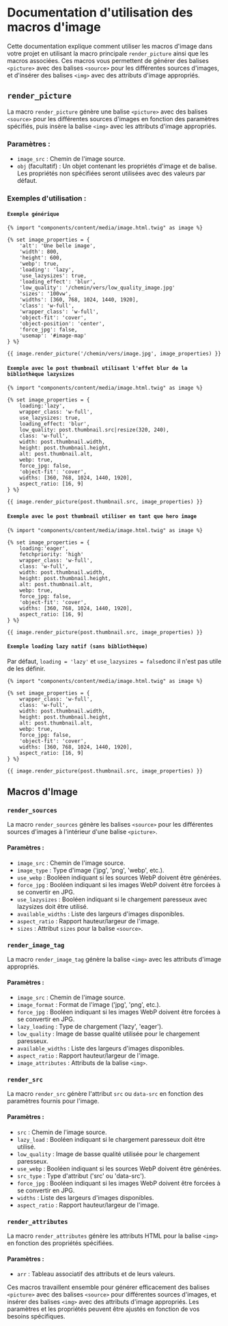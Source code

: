 # Documentation d'utilisation des macros d'image

Cette documentation explique comment utiliser les macros d'image dans votre projet en utilisant la macro principale `render_picture` ainsi que les macros associées. Ces macros vous permettent de générer des balises `<picture>` avec des balises `<source>` pour les différentes sources d'images, et d'insérer des balises `<img>` avec des attributs d'image appropriés.

## `render_picture`

La macro `render_picture` génère une balise `<picture>` avec des balises `<source>` pour les différentes sources d'images en fonction des paramètres spécifiés, puis insère la balise `<img>` avec les attributs d'image appropriés.

### Paramètres :

- `image_src` : Chemin de l'image source.
- `obj` (facultatif) : Un objet contenant les propriétés d'image et de balise. Les propriétés non spécifiées seront utilisées avec des valeurs par défaut.

### Exemples d'utilisation :

#### `Exemple générique`
```twig
{% import "components/content/media/image.html.twig" as image %}

{% set image_properties = {
    'alt': 'Une belle image',
    'width': 800,
    'height': 600,
    'webp': true,
    'loading': 'lazy',
    'use_lazysizes': true,
    'loading_effect': 'blur',
    'low_quality': '/chemin/vers/low_quality_image.jpg'
    'sizes': '100vw',
    'widths': [360, 768, 1024, 1440, 1920],
    'class': 'w-full',
    'wrapper_class': 'w-full',
    'object-fit': 'cover',
    'object-position': 'center',
    'force_jpg': false,
    'usemap': '#image-map'
} %}

{{ image.render_picture('/chemin/vers/image.jpg', image_properties) }}
```


#### `Exemple avec le post thumbnail utilisant l'effet blur de la bibliothèque lazysizes`

```twig
{% import "components/content/media/image.html.twig" as image %}

{% set image_properties = {
    loading:'lazy',
    wrapper_class: 'w-full',
    use_lazysizes: true,
    loading_effect: 'blur',
    low_quality: post.thumbnail.src|resize(320, 240),
    class: 'w-full',
    width: post.thumbnail.width,
    height: post.thumbnail.height,
    alt: post.thumbnail.alt,
    webp: true,
    force_jpg: false,
    'object-fit': 'cover',
    widths: [360, 768, 1024, 1440, 1920],
    aspect_ratio: [16, 9]
} %}

{{ image.render_picture(post.thumbnail.src, image_properties) }}
```

#### `Exemple avec le post thumbnail utiliser en tant que hero image`

```twig
{% import "components/content/media/image.html.twig" as image %}

{% set image_properties = {
    loading:'eager',
    fetchpriority: 'high'
    wrapper_class: 'w-full',
    class: 'w-full',
    width: post.thumbnail.width,
    height: post.thumbnail.height,
    alt: post.thumbnail.alt,
    webp: true,
    force_jpg: false,
    'object-fit': 'cover',
    widths: [360, 768, 1024, 1440, 1920],
    aspect_ratio: [16, 9]
} %}

{{ image.render_picture(post.thumbnail.src, image_properties) }}
```

#### `Exemple loading lazy natif (sans bibliothèque)`

Par défaut, `loading = 'lazy'` et `use_lazysizes = false`donc il n'est pas utile de les définir.

```twig
{% import "components/content/media/image.html.twig" as image %}

{% set image_properties = {
    wrapper_class: 'w-full',
    class: 'w-full',
    width: post.thumbnail.width,
    height: post.thumbnail.height,
    alt: post.thumbnail.alt,
    webp: true,
    force_jpg: false,
    'object-fit': 'cover',
    widths: [360, 768, 1024, 1440, 1920],
    aspect_ratio: [16, 9]
} %}

{{ image.render_picture(post.thumbnail.src, image_properties) }}
```

## Macros d'Image

### `render_sources`

La macro `render_sources` génère les balises `<source>` pour les différentes sources d'images à l'intérieur d'une balise `<picture>`.

#### Paramètres :

- `image_src` : Chemin de l'image source.
- `image_type` : Type d'image ('jpg', 'png', 'webp', etc.).
- `use_webp` : Booléen indiquant si les sources WebP doivent être générées.
- `force_jpg` : Booléen indiquant si les images WebP doivent être forcées à se convertir en JPG.
- `use_lazysizes` : Booléen indiquant si le chargement paresseux avec lazysizes doit être utilisé.
- `available_widths` : Liste des largeurs d'images disponibles.
- `aspect_ratio` : Rapport hauteur/largeur de l'image.
- `sizes` : Attribut `sizes` pour la balise `<source>`.

### `render_image_tag`

La macro `render_image_tag` génère la balise `<img>` avec les attributs d'image appropriés.

#### Paramètres :

- `image_src` : Chemin de l'image source.
- `image_format` : Format de l'image ('jpg', 'png', etc.).
- `force_jpg` : Booléen indiquant si les images WebP doivent être forcées à se convertir en JPG.
- `lazy_loading` : Type de chargement ('lazy', 'eager').
- `low_quality` : Image de basse qualité utilisée pour le chargement paresseux.
- `available_widths` : Liste des largeurs d'images disponibles.
- `aspect_ratio` : Rapport hauteur/largeur de l'image.
- `image_attributes` : Attributs de la balise `<img>`.

### `render_src`

La macro `render_src` génère l'attribut `src` ou `data-src` en fonction des paramètres fournis pour l'image.

#### Paramètres :

- `src` : Chemin de l'image source.
- `lazy_load` : Booléen indiquant si le chargement paresseux doit être utilisé.
- `low_quality` : Image de basse qualité utilisée pour le chargement paresseux.
- `use_webp` : Booléen indiquant si les sources WebP doivent être générées.
- `src_type` : Type d'attribut ('src' ou 'data-src').
- `force_jpg` : Booléen indiquant si les images WebP doivent être forcées à se convertir en JPG.
- `widths` : Liste des largeurs d'images disponibles.
- `aspect_ratio` : Rapport hauteur/largeur de l'image.

### `render_attributes`

La macro `render_attributes` génère les attributs HTML pour la balise `<img>` en fonction des propriétés spécifiées.

#### Paramètres :

- `arr` : Tableau associatif des attributs et de leurs valeurs.

Ces macros travaillent ensemble pour générer efficacement des balises `<picture>` avec des balises `<source>` pour différentes sources d'images, et insérer des balises `<img>` avec des attributs d'image appropriés. Les paramètres et les propriétés peuvent être ajustés en fonction de vos besoins spécifiques.


